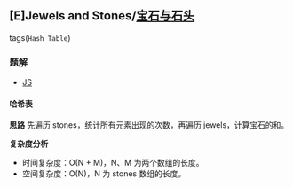 ## [E]Jewels and Stones/[宝石与石头](https://leetcode-cn.com/problems/jewels-and-stones/)
tags(`Hash Table`)

### 题解
+ [JS](../../codes/js/problems/896/771.js)

#### 哈希表
**思路**
先遍历 stones，统计所有元素出现的次数，再遍历 jewels，计算宝石的和。

**复杂度分析**
+ 时间复杂度：O(N + M)，N、M 为两个数组的长度。
+ 空间复杂度：O(N)，N 为 stones 数组的长度。